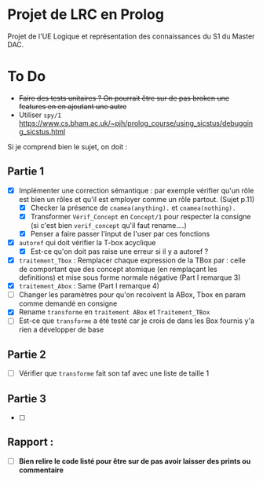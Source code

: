 # Projet de LRC en Prolog
Projet de l'UE Logique et représentation des connaissances du S1 du Master DAC. 

# To Do
- ~~Faire des tests unitaires ? On pourrait être sur de pas broken une features en en ajoutant une autre~~
- Utiliser `spy/1` https://www.cs.bham.ac.uk/~pjh/prolog_course/using_sicstus/debugging_sicstus.html

Si je comprend bien le sujet, on doit : 
## Partie 1
- [X] Implémenter une correction sémantique : par exemple vérifier qu'un rôle est bien un rôles et qu'il est employer comme un rôle partout. (Sujet p.11)
    - [X] Checker la présence de `cnamea(anything).` et `cnamea(nothing).`
    - [X] Transformer `Vérif_Concept` en `Concept/1` pour respecter la consigne (si c'est bien `verif_concept` qu'il faut rename....)
    - [X] Penser a faire passer l'input de l'user par ces fonctions
- [X] `autoref` qui doit vérifier la T-box acyclique
    - [X] Est-ce qu'on doit pas raise une erreur si il y a autoref ?
- [X] `traitement_Tbox` : Remplacer chaque expression de la TBox par : celle de comportant que des concept atomique (en remplaçant les definitions) et mise sous forme normale négative (Part I remarque 3)
- [X] `traitement_Abox` : Same (Part I remarque 4)
- [ ] Changer les paramètres pour qu'on recoivent la ABox, Tbox en param comme demandé en consigne
- [X] Rename `transforme` en `traitement ABox` et `Traitement_TBox`
- [ ] Est-ce que `transforme` a été testé car je crois de dans les Box fournis y'a rien a développer de base

## Partie 2
- [ ] Vérifier que `transforme` fait son taf avec une liste de taille 1

## Partie 3
- [ ] 

## Rapport : 
- [ ] **Bien relire le code listé pour être sur de pas avoir laisser des prints ou commentaire**